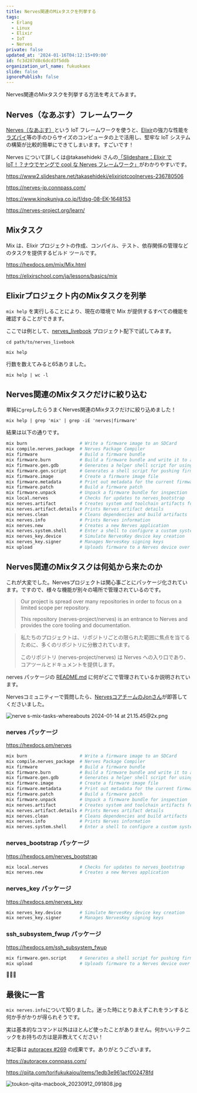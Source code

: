 ```yaml
---
title: Nerves関連のMixタスクを列挙する
tags:
  - Erlang
  - Linux
  - Elixir
  - IoT
  - Nerves
private: false
updated_at: '2024-01-16T04:12:15+09:00'
id: fc3d287d8c6dcd3f5ddb
organization_url_name: fukuokaex
slide: false
ignorePublish: false
---
```


Nerves関連のMixタスクを列挙する方法を考えてみます。

## Nerves（なあぶす）フレームワーク

[Nerves（なあぶす）](https://www.nerves-project.org/)という IoT フレームワークを使うと、[Elixir]の強力な性能を[ラズパイ][Raspberry Pi 5]等の手のひらサイズのコンピュータの上で活用し、堅牢な IoT システムの構築が比較的簡単にできてしまいます。すごいです！

Nerves について詳しくは@takasehideki さんの[「Slideshare：Elixir で IoT！？ナウでヤングで cool な Nerves フレームワーク」](https://www2.slideshare.net/takasehideki/elixiriotcoolnerves-236780506)がわかりやすいです。

https://www2.slideshare.net/takasehideki/elixiriotcoolnerves-236780506

https://nerves-jp.connpass.com/

https://www.kinokuniya.co.jp/f/dsg-08-EK-1648153

https://nerves-project.org/learn/

## Mixタスク

Mix は、Elixir プロジェクトの作成、コンパイル、テスト、依存関係の管理などのタスクを提供するビルド ツールです。

https://hexdocs.pm/mix/Mix.html

https://elixirschool.com/ja/lessons/basics/mix

## Elixirプロジェクト内のMixタスクを列挙

`mix help` を実行しることにより、現在の環境で Mix が提供するすべての機能を確認することができます。

ここでは例として、[nerves_livebook](https://github.com/nerves-livebook/nerves_livebook/blob/main/README.md) プロジェクト配下で試してみます。

```bash:terminal
cd path/to/nerves_livebook

mix help
```

行数を数えてみると65ありました。

```bash:terminal
mix help | wc -l
```

## Nerves関連のMixタスクだけに絞り込む

単純に`grep`したらうまくNerves関連のMixタスクだけに絞り込めました！

```bash:terminal
mix help | grep 'mix' | grep -iE 'nerves|firmware'
```

結果は以下の通りです。

```bash
mix burn                    # Write a firmware image to an SDCard
mix compile.nerves_package  # Nerves Package Compiler
mix firmware                # Build a firmware bundle
mix firmware.burn           # Build a firmware bundle and write it to an SDCard
mix firmware.gen.gdb        # Generates a helper shell script for using gdb to analyze core dumps
mix firmware.gen.script     # Generates a shell script for pushing firmware updates
mix firmware.image          # Create a firmware image file
mix firmware.metadata       # Print out metadata for the current firmware
mix firmware.patch          # Build a firmware patch
mix firmware.unpack         # Unpack a firmware bundle for inspection
mix local.nerves            # Checks for updates to nerves_bootstrap
mix nerves.artifact         # Creates system and toolchain artifacts for Nerves
mix nerves.artifact.details # Prints Nerves artifact details
mix nerves.clean            # Cleans dependencies and build artifacts
mix nerves.info             # Prints Nerves information
mix nerves.new              # Creates a new Nerves application
mix nerves.system.shell     # Enter a shell to configure a custom system
mix nerves_key.device       # Simulate NervesKey device key creation
mix nerves_key.signer       # Manages NervesKey signing keys
mix upload                  # Uploads firmware to a Nerves device over SSH
```

## Nerves関連のMixタスクは何処から来たのか

これが大変でした。Nervesプロジェクトは関心事ごとにパッケージ化されています。ですので、様々な機能が別々の場所で管理されているのです。

> Our project is spread over many repositories in order to focus on a limited scope per repository.
>
> This repository (nerves-project/nerves) is an entrance to Nerves and provides the core tooling and documentation.

> 私たちのプロジェクトは、リポジトリごとの限られた範囲に焦点を当てるために、多くのリポジトリに分散されています。
>
> このリポジトリ (nerves-project/nerves) は Nerves への入り口であり、コアツールとドキュメントを提供します。

nerves パッケージの [README.md](https://github.com/nerves-project/nerves/blob/main/README.md) に何がどこで管理されているか説明されています。

Nervesコミュニティーで質問したら、[NervesコアチームのJonさん](https://github.com/jjcarstens)が即答してくださいました。

![nerve s-mix-tasks-whereabouts 2024-01-14 at 21.15.45@2x.png](https://qiita-image-store.s3.ap-northeast-1.amazonaws.com/0/82804/4ae6149e-5187-77f3-9b04-5ada600b347f.png)

### nerves パッケージ
https://hexdocs.pm/nerves

```bash
mix burn                    # Write a firmware image to an SDCard
mix compile.nerves_package  # Nerves Package Compiler
mix firmware                # Build a firmware bundle
mix firmware.burn           # Build a firmware bundle and write it to an SDCard
mix firmware.gen.gdb        # Generates a helper shell script for using gdb to analyze core dumps
mix firmware.image          # Create a firmware image file
mix firmware.metadata       # Print out metadata for the current firmware
mix firmware.patch          # Build a firmware patch
mix firmware.unpack         # Unpack a firmware bundle for inspection
mix nerves.artifact         # Creates system and toolchain artifacts for Nerves
mix nerves.artifact.details # Prints Nerves artifact details
mix nerves.clean            # Cleans dependencies and build artifacts
mix nerves.info             # Prints Nerves information
mix nerves.system.shell     # Enter a shell to configure a custom system
```

### nerves_bootstrap パッケージ

https://hexdocs.pm/nerves_bootstrap

```bash
mix local.nerves            # Checks for updates to nerves_bootstrap
mix nerves.new              # Creates a new Nerves application
```

### nerves_key パッケージ

https://hexdocs.pm/nerves_key

```bash
mix nerves_key.device       # Simulate NervesKey device key creation
mix nerves_key.signer       # Manages NervesKey signing keys
```

### ssh_subsystem_fwup パッケージ

https://hexdocs.pm/ssh_subsystem_fwup

```bash
mix firmware.gen.script     # Generates a shell script for pushing firmware updates
mix upload                  # Uploads firmware to a Nerves device over SSH
```

:tada::tada::tada:

## 最後に一言

`mix nerves.info`について知りました。迷った時にとりあえずこれをランすると何か手がかりが得られそうです。

実は基本的なコマンド以外はほとんど使ったことがありません。何かいいテクニックをお持ちの方は是非教えてください！

本記事は [autoracex #269](https://autoracex.connpass.com/event/307159/) の成果です。ありがとうございます。

https://autoracex.connpass.com/

https://qiita.com/torifukukaiou/items/1edb3e961acf002478fd

![toukon-qiita-macbook_20230912_091808.jpg](https://qiita-image-store.s3.ap-northeast-1.amazonaws.com/0/82804/fd5c55ec-4fe0-8af6-59bc-bab1ef3d182b.jpeg)

<!-- begin links -->

[aarch64]: https://ja.wikipedia.org/wiki/AArch64
[Application.app_dir/2]: https://hexdocs.pm/elixir/Application.html#app_dir/2
[Arch Linux]: https://ja.wikipedia.org/wiki/Arch_Linux
[asdf installation]: https://asdf-vm.com/guide/getting-started.html#_3-install-asdf
[asdf]: https://asdf-vm.com/
[bash]: https://ja.wikipedia.org/wiki/Bash
[Buildroot]: https://buildroot.org/
[Debian]: https://ja.wikipedia.org/wiki/Debian
[Elixir]: https://ja.wikipedia.org/wiki/Elixir_(プログラミング言語)
[Erlang VM]: https://en.wikipedia.org/wiki/BEAM_(Erlang_virtual_machine)
[Erlang]: https://ja.wikipedia.org/wiki/Erlang
[Erlang]: https://www.erlang.org/
[hex]: https://hex.pm/
[IEx]: https://elixirschool.com/ja/lessons/basics/basics#%E5%AF%BE%E8%A9%B1%E3%83%A2%E3%83%BC%E3%83%89-2
[Linux]: https://ja.wikipedia.org/wiki/Linux
[Linuxディストリビューション]: https://ja.wikipedia.org/wiki/Linux%E3%83%87%E3%82%A3%E3%82%B9%E3%83%88%E3%83%AA%E3%83%93%E3%83%A5%E3%83%BC%E3%82%B7%E3%83%A7%E3%83%B3
[Livebook]: https://livebook.dev/
[Mix]: https://hexdocs.pm/mix/Mix.html
[Nerves Livebook]: https://github.com/nerves-livebook/nerves_livebook
[Nerves Systems Builder]: https://github.com/nerves-project/nerves_systems
[Nerves Target]: https://hexdocs.pm/nerves/supported-targets.html
[nerves_bootstrap]: https://github.com/nerves-project/nerves_bootstrap
[nerves_system_rp4]: https://github.com/nerves-project/nerves_system_rpi4
[nerves_system_br]: https://github.com/nerves-project/nerves_system_br
[nerves_systems]: https://github.com/nerves-project/nerves_systems
[nerves]: https://github.com/nerves-project/nerves
[Nerves]: https://github.com/nerves-project/nerves
[Phoenix]: https://www.phoenixframework.org/
[Raspberry Pi 4]: https://www.raspberrypi.com/products/raspberry-pi-4-model-b/
[Raspberry Pi 5]: https://www.raspberrypi.com/products/raspberry-pi-5/
[rebar]: https://github.com/erlang/rebar3
[SDカード]: https://ja.wikipedia.org/wiki/SD%E3%83%A1%E3%83%A2%E3%83%AA%E3%83%BC%E3%82%AB%E3%83%BC%E3%83%89
[SFTP]: https://ja.wikipedia.org/wiki/SSH_File_Transfer_Protocol
[SquashFS]: https://ja.wikipedia.org/wiki/SquashFS
[systemd]: https://wiki.archlinux.jp/index.php/Systemd
[x86_64]: https://ja.wikipedia.org/wiki/X64
[アーカイブ]: https://ja.wikipedia.org/wiki/アーカイブ_(コンピュータ)
[インクリメンタルビルド]: https://ja.wikipedia.org/wiki/ビルド_(ソフトウェア)
[シェル]: https://ja.wikipedia.org/wiki/シェル
[プロプライエタリソフトウェア]: https://ja.wikipedia.org/wiki/%E3%83%97%E3%83%AD%E3%83%97%E3%83%A9%E3%82%A4%E3%82%A8%E3%82%BF%E3%83%AA%E3%82%BD%E3%83%95%E3%83%88%E3%82%A6%E3%82%A7%E3%82%A2
[仮想機械]: https://ja.wikipedia.org/wiki/仮想機械
[対象ボード]: https://hexdocs.pm/nerves/targets.html
[クロスコンパイラ]: https://ja.wikipedia.org/wiki/%E3%82%AF%E3%83%AD%E3%82%B9%E3%82%B3%E3%83%B3%E3%83%91%E3%82%A4%E3%83%A9
[Buildroot]: https://buildroot.org/
[LFE]: https://en.wikipedia.org/wiki/LFE_(programming_language)
[pacman]: https://wiki.archlinux.jp/index.php/Pacman
[BeagleBone]: https://www.beagleboard.org/boards/beaglebone-black
[AUR]: https://aur.archlinux.org/packages
<!-- end links -->
